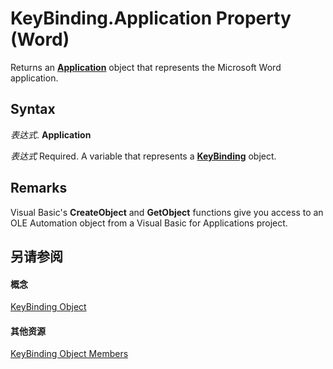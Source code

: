 
# KeyBinding.Application Property (Word)

Returns an  **[Application](d1cf6f8f-4e88-bf01-93b4-90a83f79cb44.md)** object that represents the Microsoft Word application.


## Syntax

 _表达式_. **Application**

 _表达式_ Required. A variable that represents a **[KeyBinding](0f691196-76ef-135d-a8c9-b2fb9f9ac695.md)** object.


## Remarks

Visual Basic's  **CreateObject** and **GetObject** functions give you access to an OLE Automation object from a Visual Basic for Applications project.


## 另请参阅


#### 概念


[KeyBinding Object](0f691196-76ef-135d-a8c9-b2fb9f9ac695.md)
#### 其他资源


[KeyBinding Object Members](http://msdn.microsoft.com/library/ff0776e1-3695-a392-992b-9d5a772449dc%28Office.15%29.aspx)